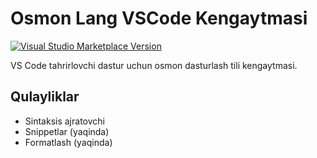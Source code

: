 # Osmon Lang VSCode Kengaytmasi

[![Visual Studio Marketplace Version](https://img.shields.io/visual-studio-marketplace/v/Osmon.osmon?label=Visual%20Studio%20Marketplace&logo=visual-studio-code)](https://marketplace.visualstudio.com/items?itemName=Osmon.osmon)

VS Code tahrirlovchi dastur uchun osmon dasturlash tili kengaytmasi.

## Qulayliklar

- Sintaksis ajratovchi
- Snippetlar (yaqinda)
- Formatlash (yaqinda)
